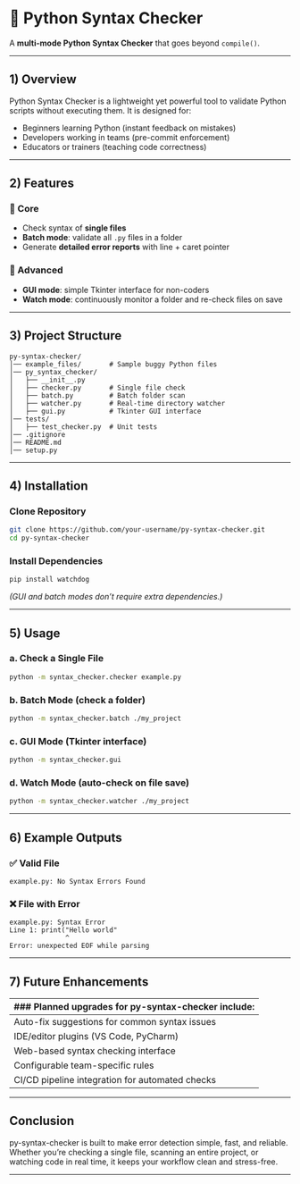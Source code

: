 # 🐍 Python Syntax Checker

A **multi-mode Python Syntax Checker** that goes beyond `compile()`.

---

## 1) Overview

Python Syntax Checker is a lightweight yet powerful tool to validate Python scripts without executing them.
It is designed for:

* Beginners learning Python (instant feedback on mistakes)
* Developers working in teams (pre-commit enforcement)
* Educators or trainers (teaching code correctness)

---

## 2) Features

### 🔹 Core

* Check syntax of **single files**
* **Batch mode**: validate all `.py` files in a folder
* Generate **detailed error reports** with line + caret pointer

### 🔹 Advanced

* **GUI mode**: simple Tkinter interface for non-coders
* **Watch mode**: continuously monitor a folder and re-check files on save

---

## 3) Project Structure

```
py-syntax-checker/
│── example_files/       # Sample buggy Python files
│── py_syntax_checker/
│   ├── __init__.py
│   ├── checker.py       # Single file check
│   ├── batch.py         # Batch folder scan
│   ├── watcher.py       # Real-time directory watcher
│   ├── gui.py           # Tkinter GUI interface
│── tests/
│   ├── test_checker.py  # Unit tests
│── .gitignore       
│── README.md
│── setup.py
```

---

## 4) Installation

### Clone Repository

```bash
git clone https://github.com/your-username/py-syntax-checker.git
cd py-syntax-checker
```

### Install Dependencies

```bash
pip install watchdog
```

*(GUI and batch modes don’t require extra dependencies.)*

---

## 5) Usage

### a. Check a Single File

```bash
python -m syntax_checker.checker example.py
```

### b. Batch Mode (check a folder)

```bash
python -m syntax_checker.batch ./my_project
```

### c. GUI Mode (Tkinter interface)

```bash
python -m syntax_checker.gui
```

### d. Watch Mode (auto-check on file save)

```bash
python -m syntax_checker.watcher ./my_project
```

---

## 6) Example Outputs

### ✅ Valid File

```
example.py: No Syntax Errors Found
```

### ❌ File with Error

```
example.py: Syntax Error
Line 1: print("Hello world"
              ^
Error: unexpected EOF while parsing
```

---

## 7) Future Enhancements

| ### Planned upgrades for py-syntax-checker include: |
|-----------------------------------------------------|
| Auto-fix suggestions for common syntax issues |
| IDE/editor plugins (VS Code, PyCharm) |
| Web-based syntax checking interface |
| Configurable team-specific rules |
| CI/CD pipeline integration for automated checks |

---

## Conclusion

py-syntax-checker is built to make error detection simple, fast, and reliable. Whether you’re checking a single file, scanning an entire project, or watching code in real time, it keeps your workflow clean and stress-free.

---
